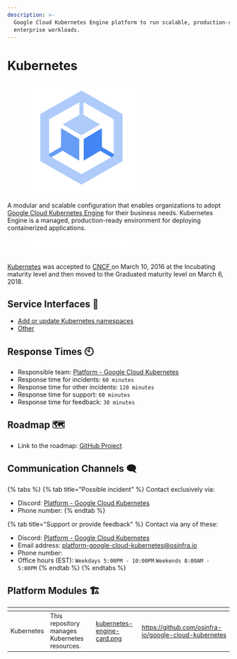 ```yaml
---
description: >-
  Google Cloud Kubernetes Engine platform to run scalable, production-ready
  enterprise workloads.
---
```


# Kubernetes

<figure><img src="../../../.gitbook/assets/google-kubernetes-engine.png" alt="" width="256"><figcaption></figcaption></figure>

A modular and scalable configuration that enables organizations to adopt [Google Cloud Kubernetes Engine](https://cloud.google.com/kubernetes-engine) for their business needs. Kubernetes Engine is a managed, production-ready environment for deploying containerized applications.

<figure><img src="../../../.gitbook/assets/cncf.png" alt=""><figcaption></figcaption></figure>

[Kubernetes](https://kubernetes.io) was accepted to [CNCF ](https://www.cncf.io/projects/kubernetes)on March 10, 2016 at the Incubating maturity level and then moved to the Graduated maturity level on March 6, 2018.

## Service Interfaces 🔩

* [Add or update Kubernetes namespaces](https://github.com/osinfra-io/google-cloud-kubernetes/issues/new?assignees=\&labels=enhancement%2Cgood+first+issue\&projects=\&template=add-update-k8s-namespace.yml\&title=%F0%9F%94%A9+Add+or+update+Kubernetes+namespaces)
* [Other](https://github.com/osinfra-io/google-cloud-kubernetes/issues/new)

## Response Times 🕙

* Responsible team: [Platform - Google Cloud Kubernetes](https://github.com/orgs/osinfra-io/teams/platform-google-cloud-kubernetes)
* Response time for incidents: `60 minutes`
* Response time for other incidents: `120 minutes`
* Response time for support: `60 minutes`
* Response time for feedback: `30 minutes`

## Roadmap 🗺️

* Link to the roadmap: [GitHub Project](https://github.com/orgs/osinfra-io/projects/1/views/7)

## Communication Channels 🗨️

{% tabs %}
{% tab title="Possible incident" %}
Contact exclusively via:

* Discord: [Platform - Google Cloud Kubernetes](https://discord.gg/YPg4AmMDvF)
* Phone number:
{% endtab %}

{% tab title="Support or provide feedback" %}
Contact via any of these:

* Discord: [Platform - Google Cloud Kubernetes](https://discord.gg/YPg4AmMDvF)
* Email address: [platform-google-cloud-kubernetes@osinfra.io](mailto:platform-google-kubernetes@osinfra.io)
* Phone number:
* Office hours (EST): `Weekdays 5:00PM - 10:00PM` `Weekends 8:00AM - 5:00PM`
{% endtab %}
{% endtabs %}

## Platform Modules 🏗️

<table data-card-size="large" data-view="cards" data-full-width="false"><thead><tr><th align="center"></th><th></th><th data-hidden data-card-cover data-type="files"></th><th data-hidden data-card-target data-type="content-ref"></th></tr></thead><tbody><tr><td align="center">Kubernetes</td><td>This repository manages Kubernetes resources.</td><td><a href="../../../.gitbook/assets/kubernetes-engine-card.png">kubernetes-engine-card.png</a></td><td><a href="https://github.com/osinfra-io/google-cloud-kubernetes">https://github.com/osinfra-io/google-cloud-kubernetes</a></td></tr></tbody></table>
